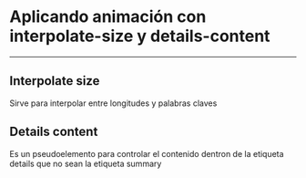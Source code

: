 
# Aplicando animación con **interpolate-size** y **details-content**

---

## Interpolate size
 Sirve para interpolar entre longitudes y palabras claves

## Details content
 Es un pseudoelemento para controlar el contenido dentron de la etiqueta details que no sean la etiqueta summary